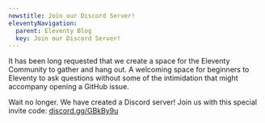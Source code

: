 ```yaml
---
newstitle: Join our Discord Server!
eleventyNavigation:
  parent: Eleventy Blog
  key: Join our Discord Server!
---
```

It has been long requested that we create a space for the Eleventy Community to gather and hang out. A welcoming space for beginners to Eleventy to ask questions without some of the intimidation that might accompany opening a GitHub issue.

Wait no longer. We have created a Discord server! Join us with this special invite code: [discord.gg/GBkBy9u](https://discord.gg/GBkBy9u)